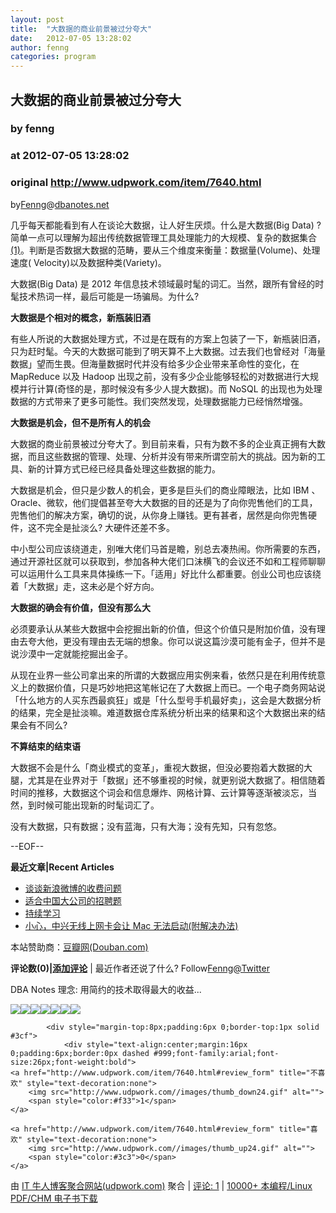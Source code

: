 ```yaml
---
layout: post
title:  "大数据的商业前景被过分夸大"
date:   2012-07-05 13:28:02
author: fenng
categories: program
---
```


## 大数据的商业前景被过分夸大
### by fenng
### at 2012-07-05 13:28:02
### original <http://www.udpwork.com/item/7640.html>

<p>by<a href="http://www.dbanotes.net">Fenng</a>@<a href="http://www.dbanotes.net/">dbanotes.net</a></p>
<p>几乎每天都能看到有人在谈论大数据，让人好生厌烦。什么是大数据(Big Data) ? 简单一点可以理解为超出传统数据管理工具处理能力的大规模、复杂的数据集合<a href="http://en.wikipedia.org/wiki/Big_data">(1)</a>。判断是否数据大数据的范畴，要从三个维度来衡量：数据量(Volume)、处理速度( Velocity)以及数据种类(Variety)。</p>
<p>大数据(Big Data) 是 2012 年信息技术领域最时髦的词汇。当然，跟所有曾经的时髦技术热词一样，最后可能是一场骗局。为什么?</p>
<p><strong>大数据是个相对的概念，新瓶装旧酒</strong>
</p>
<p>有些人所说的大数据处理方式，不过是在既有的方案上包装了一下，新瓶装旧酒，只为赶时髦。今天的大数据可能到了明天算不上大数据。过去我们也曾经对「海量数据」望而生畏。但海量数据时代并没有给多少企业带来革命性的变化，在 MapReduce 以及 Hadoop 出现之前，没有多少企业能够轻松的对数据进行大规模并行计算(奇怪的是，那时候没有多少人提大数据)。而 NoSQL 的出现也为处理数据的方式带来了更多可能性。我们突然发现，处理数据能力已经悄然增强。</p>
<p><strong>大数据是机会，但不是所有人的机会</strong>
</p>
<p>大数据的商业前景被过分夸大了。到目前来看，只有为数不多的企业真正拥有大数据，而且这些数据的管理、处理、分析并没有带来所谓空前大的挑战。因为新的工具、新的计算方式已经已经具备处理这些数据的能力。</p>
<p>大数据是机会，但只是少数人的机会，更多是巨头们的商业障眼法，比如 IBM 、Oracle、微软，他们提倡甚至夸大大数据的目的还是为了向你兜售他们的工具，兜售他们的解决方案，确切的说，从你身上赚钱。更有甚者，居然是向你兜售硬件，这不完全是扯淡么? 大硬件还差不多。</p>
<p>中小型公司应该绕道走，别唯大佬们马首是瞻，别总去凑热闹。你所需要的东西，通过开源社区就可以获取到，参加各种大佬们口沫横飞的会议还不如和工程师聊聊可以运用什么工具来具体操练一下。「适用」好比什么都重要。创业公司也应该绕着「大数据」走，这未必是个好方向。</p>
<p><strong>大数据的确会有价值，但没有那么大</strong>
</p>
<p>必须要承认从某些大数据中会挖掘出新的价值，但这个价值只是附加价值，没有理由去夸大他，更没有理由去无端的想象。你可以说这篇沙漠可能有金子，但并不是说沙漠中一定就能挖掘出金子。</p>
<p>从现在业界一些公司拿出来的所谓的大数据应用实例来看，依然只是在利用传统意义上的数据价值，只是巧妙地把这笔帐记在了大数据上而已。一个电子商务网站说「什么地方的人买东西最疯狂」或是「什么型号手机最好卖」，这会是大数据分析的结果，完全是扯淡嘛。难道数据仓库系统分析出来的结果和这个大数据出来的结果会有不同么?</p>
<p><strong>不算结束的结束语</strong>
</p>
<p>大数据不会是什么「商业模式的变革」，重视大数据，但没必要抱着大数据的大腿，尤其是在业界对于「数据」还不够重视的时候，就更别说大数据了。相信随着时间的推移，大数据这个词会和信息爆炸、网格计算、云计算等逐渐被淡忘，当然，到时候可能出现新的时髦词汇了。</p>
<p>没有大数据，只有数据；没有蓝海，只有大海；没有先知，只有忽悠。</p>
<p>--EOF--</p>
<p><strong>最近文章|Recent Articles</strong>
</p>
<ul><li><a href="http://www.dbanotes.net/review/Sina_Weibo_How_Make_Money.html">谈谈新浪微博的收费问题</a></li>
<li><a href="http://www.dbanotes.net/geek/Big_Questions.html">适合中国大公司的招聘题</a></li>
<li><a href="http://www.dbanotes.net/review/Keep_Learning.html">持续学习</a></li>
<li><a href="http://www.dbanotes.net/geek/ZTE_fucker_wcdma_modem_crash_mac.html">小心，中兴无线上网卡会让 Mac 无法启动(附解决办法)</a></li>
</ul>
<p>本站赞助商：<a href="http://www.douban.com/">豆瓣网(Douban.com)</a></p>
<p><strong>评论数(0)|<a href="http://www.dbanotes.net/review/Big_Data_Myth.html#comments" title="Comment on: 大数据的商业前景被过分夸大">添加评论</a></strong>
| 最近作者还说了什么? Follow<a href="http://www.twitter.com/fenng">Fenng@Twitter</a></p>
<p>DBA Notes 理念: 用简约的技术取得最大的收益...</p>
<div></div>
<div><a href="http://feeds.feedburner.com/~ff/webarch?a=CyAJ3xjAW1M:tTVc_kus9e4:yIl2AUoC8zA"><img src="http://feeds.feedburner.com/~ff/webarch?d=yIl2AUoC8zA"></a><a href="http://feeds.feedburner.com/~ff/webarch?a=CyAJ3xjAW1M:tTVc_kus9e4:qj6IDK7rITs"><img src="http://feeds.feedburner.com/~ff/webarch?d=qj6IDK7rITs"></a><a href="http://feeds.feedburner.com/~ff/webarch?a=CyAJ3xjAW1M:tTVc_kus9e4:F7zBnMyn0Lo"><img src="http://feeds.feedburner.com/~ff/webarch?i=CyAJ3xjAW1M:tTVc_kus9e4:F7zBnMyn0Lo"></a><a href="http://feeds.feedburner.com/~ff/webarch?a=CyAJ3xjAW1M:tTVc_kus9e4:V_sGLiPBpWU"><img src="http://feeds.feedburner.com/~ff/webarch?i=CyAJ3xjAW1M:tTVc_kus9e4:V_sGLiPBpWU"></a><a href="http://feeds.feedburner.com/~ff/webarch?a=CyAJ3xjAW1M:tTVc_kus9e4:mqyYa2mfVbY"><img src="http://feeds.feedburner.com/~ff/webarch?d=mqyYa2mfVbY"></a><a href="http://feeds.feedburner.com/~ff/webarch?a=CyAJ3xjAW1M:tTVc_kus9e4:I9og5sOYxJI"><img src="http://feeds.feedburner.com/~ff/webarch?d=I9og5sOYxJI"></a><a href="http://feeds.feedburner.com/~ff/webarch?a=CyAJ3xjAW1M:tTVc_kus9e4:bcOpcFrp8Mo"><img src="http://feeds.feedburner.com/~ff/webarch?d=bcOpcFrp8Mo"></a></div>

			<div style="margin-top:8px;padding:6px 0;border-top:1px solid #3cf">
				<div style="text-align:center;margin:16px 0;padding:6px;border:0px dashed #999;font-family:arial;font-size:26px;font-weight:bold">
	<a href="http://www.udpwork.com/item/7640.html#review_form" title="不喜欢" style="text-decoration:none">
		<img src="http://www.udpwork.com//images/thumb_down24.gif" alt="">
		<span style="color:#f33">1</span>
	</a>
	   
	<a href="http://www.udpwork.com/item/7640.html#review_form" title="喜欢" style="text-decoration:none">
		<img src="http://www.udpwork.com//images/thumb_up24.gif" alt="">
		<span style="color:#3c3">0</span>
	</a>
</div>				<p>
					由 <a href="http://www.udpwork.com/">IT 牛人博客聚合网站(udpwork.com)</a> 聚合
					|
					<a href="http://www.udpwork.com/item/7640.html#reviews">评论: 1</a>
					|
					<a href="http://book.benegg.com/tag/%E7%BC%96%E7%A8%8B?from=udpwork-feed">10000+ 本编程/Linux PDF/CHM 电子书下载</a>
				</p>
			</div>